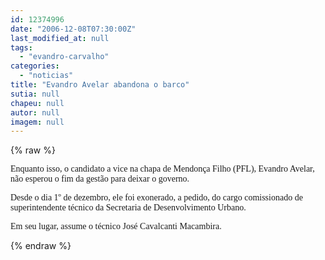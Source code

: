 ```yaml
---
id: 12374996
date: "2006-12-08T07:30:00Z"
last_modified_at: null
tags:
  - "evandro-carvalho"
categories:
  - "noticias"
title: "Evandro Avelar abandona o barco"
sutia: null
chapeu: null
autor: null
imagem: null
---
```

{% raw %}
<p><P><FONT face=Verdana>Enquanto isso, o candidato a vice na chapa de Mendonça Filho (PFL), Evandro Avelar, não esperou o fim da gestão para deixar o governo.</FONT></P></p>
<p><P><FONT face=Verdana>Desde o dia 1º de dezembro, ele foi exonerado, a pedido, do cargo comissionado de superintendente técnico da Secretaria de Desenvolvimento Urbano. </FONT></P></p>
<p><P><FONT face=Verdana>Em seu lugar, assume o técnico José Cavalcanti Macambira.</FONT></P> </p>
{% endraw %}